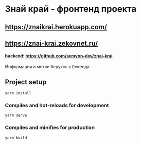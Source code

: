 # Знай край - фронтенд проекта
## https://znaikrai.herokuapp.com/
## https://znai-krai.zekovnet.ru/

#### backend: https://github.com/semyon-dev/znai-krai
Информация и метки берутся с бекенда

## Project setup
```
yarn install
```

### Compiles and hot-reloads for development
```
yarn serve
```

### Compiles and minifies for production
```
yarn build
```
